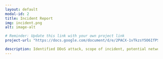 ```yaml
---
layout: default
modal-id: 2
title: Incident Report
img: incident.png
alt: image-alt

# Reminder: Update this link with your own project link
project-url: "https://docs.google.com/document/d/e/2PACX-1vTkzsY5O6IfPSA_XMYFy_E7lkZ7S3NrAAjmSYBUbpJlBCJCaVcamHH0AfKgAwoOCwkt9lkRkM_Blk5o/pub"

description: Identified DDoS attack, scope of incident, potential network vulnerabilities and protection measures, and properly documented analysis and recovery plans in order to restore normal operations and maintain alignment with NIST CSF best practices.
---
```

